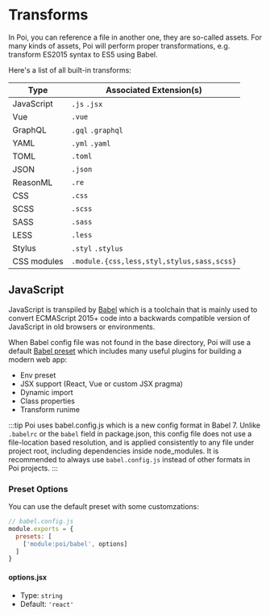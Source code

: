 # Transforms

In Poi, you can reference a file in another one, they are so-called assets. For many kinds of assets, Poi will perform proper transformations, e.g. transform ES2015 syntax to ES5 using Babel.

Here's a list of all built-in transforms:

|Type|Associated Extension(s)|
|---|---|
|JavaScript|`.js` `.jsx`|
|Vue|`.vue`|
|GraphQL|`.gql` `.graphql`|
|YAML|`.yml` `.yaml`|
|TOML|`.toml`|
|JSON|`.json`|
|ReasonML|`.re`|
|CSS|`.css`|
|SCSS|`.scss`|
|SASS|`.sass`|
|LESS|`.less`|
|Stylus|`.styl` `.stylus`|
|CSS modules|`.module.{css,less,styl,stylus,sass,scss}`|


## JavaScript

JavaScript is transpiled by [Babel](https://babeljs.io/docs/en) which is a toolchain that is mainly used to convert ECMAScript 2015+ code into a backwards compatible version of JavaScript in old browsers or environments.

When Babel config file was not found in the base directory, Poi will use a default [Babel preset](https://babeljs.io/docs/en/plugins#presets) which includes many useful plugins for building a modern web app:

- Env preset
- JSX support (React, Vue or custom JSX pragma)
- Dynamic import
- Class properties
- Transform runime

:::tip
Poi uses babel.config.js which is a new config format in Babel 7. Unlike `.babelrc` or the `babel` field in package.json, this config file does not use a file-location based resolution, and is applied consistently to any file under project root, including dependencies inside node_modules. It is recommended to always use `babel.config.js` instead of other formats in Poi projects.
:::

### Preset Options

You can use the default preset with some customzations:

```js
// babel.config.js
module.exports = {
  presets: [
    ['module:poi/babel', options]
  ]
}
```

#### options.jsx

- Type: `string`
- Default: `'react'`
